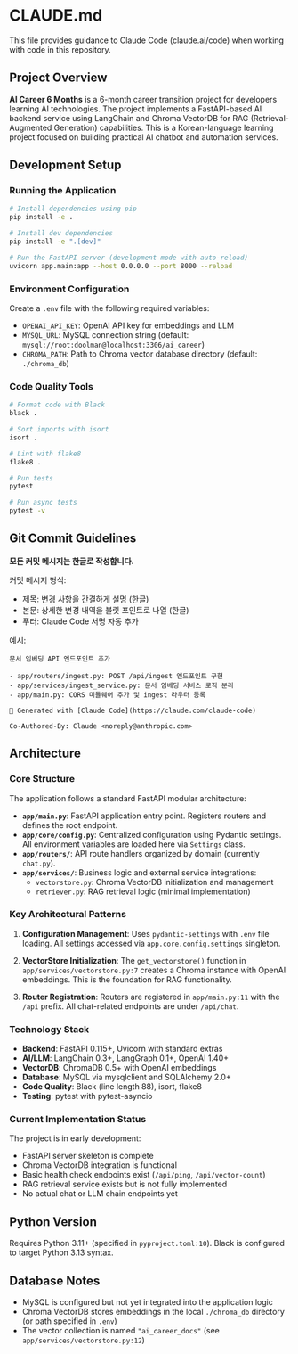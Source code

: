 # CLAUDE.md

This file provides guidance to Claude Code (claude.ai/code) when working with code in this repository.

## Project Overview

**AI Career 6 Months** is a 6-month career transition project for developers learning AI technologies. The project implements a FastAPI-based AI backend service using LangChain and Chroma VectorDB for RAG (Retrieval-Augmented Generation) capabilities. This is a Korean-language learning project focused on building practical AI chatbot and automation services.

## Development Setup

### Running the Application

```bash
# Install dependencies using pip
pip install -e .

# Install dev dependencies
pip install -e ".[dev]"

# Run the FastAPI server (development mode with auto-reload)
uvicorn app.main:app --host 0.0.0.0 --port 8000 --reload
```

### Environment Configuration

Create a `.env` file with the following required variables:
- `OPENAI_API_KEY`: OpenAI API key for embeddings and LLM
- `MYSQL_URL`: MySQL connection string (default: `mysql://root:doolman@localhost:3306/ai_career`)
- `CHROMA_PATH`: Path to Chroma vector database directory (default: `./chroma_db`)

### Code Quality Tools

```bash
# Format code with Black
black .

# Sort imports with isort
isort .

# Lint with flake8
flake8 .

# Run tests
pytest

# Run async tests
pytest -v
```

## Git Commit Guidelines

**모든 커밋 메시지는 한글로 작성합니다.**

커밋 메시지 형식:
- 제목: 변경 사항을 간결하게 설명 (한글)
- 본문: 상세한 변경 내역을 불릿 포인트로 나열 (한글)
- 푸터: Claude Code 서명 자동 추가

예시:
```
문서 임베딩 API 엔드포인트 추가

- app/routers/ingest.py: POST /api/ingest 엔드포인트 구현
- app/services/ingest_service.py: 문서 임베딩 서비스 로직 분리
- app/main.py: CORS 미들웨어 추가 및 ingest 라우터 등록

🤖 Generated with [Claude Code](https://claude.com/claude-code)

Co-Authored-By: Claude <noreply@anthropic.com>
```

## Architecture

### Core Structure

The application follows a standard FastAPI modular architecture:

- **`app/main.py`**: FastAPI application entry point. Registers routers and defines the root endpoint.
- **`app/core/config.py`**: Centralized configuration using Pydantic settings. All environment variables are loaded here via `Settings` class.
- **`app/routers/`**: API route handlers organized by domain (currently `chat.py`).
- **`app/services/`**: Business logic and external service integrations:
  - `vectorstore.py`: Chroma VectorDB initialization and management
  - `retriever.py`: RAG retrieval logic (minimal implementation)

### Key Architectural Patterns

1. **Configuration Management**: Uses `pydantic-settings` with `.env` file loading. All settings accessed via `app.core.config.settings` singleton.

2. **VectorStore Initialization**: The `get_vectorstore()` function in `app/services/vectorstore.py:7` creates a Chroma instance with OpenAI embeddings. This is the foundation for RAG functionality.

3. **Router Registration**: Routers are registered in `app/main.py:11` with the `/api` prefix. All chat-related endpoints are under `/api/chat`.

### Technology Stack

- **Backend**: FastAPI 0.115+, Uvicorn with standard extras
- **AI/LLM**: LangChain 0.3+, LangGraph 0.1+, OpenAI 1.40+
- **VectorDB**: ChromaDB 0.5+ with OpenAI embeddings
- **Database**: MySQL via mysqlclient and SQLAlchemy 2.0+
- **Code Quality**: Black (line length 88), isort, flake8
- **Testing**: pytest with pytest-asyncio

### Current Implementation Status

The project is in early development:
- FastAPI server skeleton is complete
- Chroma VectorDB integration is functional
- Basic health check endpoints exist (`/api/ping`, `/api/vector-count`)
- RAG retrieval service exists but is not fully implemented
- No actual chat or LLM chain endpoints yet

## Python Version

Requires Python 3.11+ (specified in `pyproject.toml:10`). Black is configured to target Python 3.13 syntax.

## Database Notes

- MySQL is configured but not yet integrated into the application logic
- Chroma VectorDB stores embeddings in the local `./chroma_db` directory (or path specified in `.env`)
- The vector collection is named `"ai_career_docs"` (see `app/services/vectorstore.py:12`)
